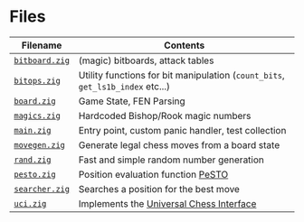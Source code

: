 # Files
| Filename | Contents | 
| -------- | ----------- |
| [`bitboard.zig`](https://github.com/Wuelle/zigchess/blob/main/src/bitboard.zig) | (magic) bitboards, attack tables |
| [`bitops.zig`](https://github.com/Wuelle/zigchess/blob/main/src/bitops.zig) | Utility functions for bit manipulation (`count_bits`, `get_ls1b_index` etc...) |
| [`board.zig`](https://github.com/Wuelle/zigchess/blob/main/src/board.zig) | Game State, FEN Parsing |
| [`magics.zig`](https://github.com/Wuelle/zigchess/blob/main/src/magics.zig) | Hardcoded Bishop/Rook magic numbers |
| [`main.zig`](https://github.com/Wuelle/zigchess/blob/main/src/main.zig) | Entry point, custom panic handler, test collection |
| [`movegen.zig`](https://github.com/Wuelle/zigchess/blob/main/src/movegen.zig) | Generate legal chess moves from a board state |
| [`rand.zig`](https://github.com/Wuelle/zigchess/blob/main/src/rand.zig) | Fast and simple random number generation |
| [`pesto.zig`](https://github.com/Wuelle/zigchess/blob/main/src/pesto.zig) | Position evaluation function [PeSTO](https://www.chessprogramming.org/PeSTO%27s_Evaluation_Function) |
| [`searcher.zig`](https://github.com/Wuelle/zigchess/blob/main/src/searcher.zig) | Searches a position for the best move |
| [`uci.zig`](https://github.com/Wuelle/zigchess/blob/main/src/uci.zig) | Implements the [Universal Chess Interface](https://en.wikipedia.org/wiki/Universal_Chess_Interface) |
